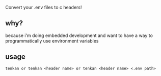 Convert your .env files to c headers!
## why?
because i'm doing embedded development and want to have a way to programmatically use environment variables
## usage
```
tenkan or tenkan <header name> or tenkan <header name> <.env path>
```
